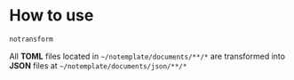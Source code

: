 # How to use

```sh
notransform
```

All **TOML** files located in `~/notemplate/documents/**/*` are transformed into **JSON** files at `~/notemplate/documents/json/**/*`
